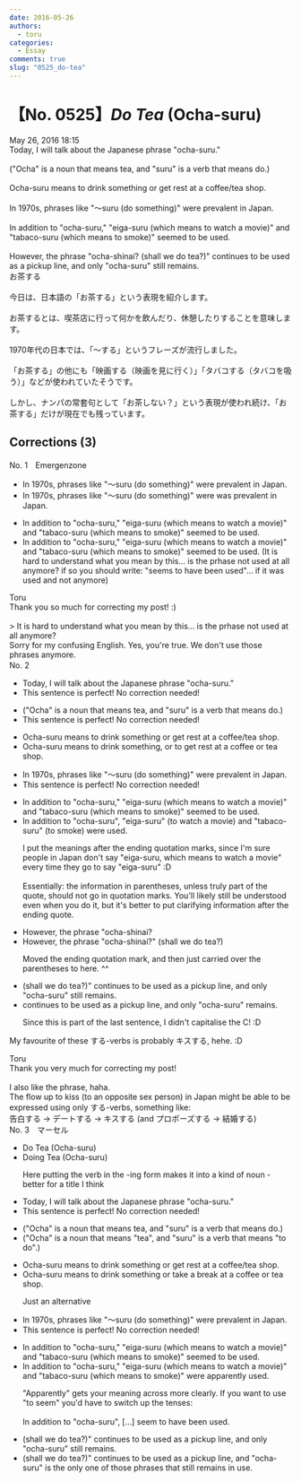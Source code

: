 ```yaml
---
date: 2016-05-26
authors:
  - toru
categories:
  - Essay
comments: true
slug: "0525_do-tea"
---
```


# 【No. 0525】<strong><em>Do Tea</strong></em> (Ocha-suru)
<div class="date">May 26, 2016 18:15</div>
<div id="post"><div id="body_show_ori">
Today, I will talk about the Japanese phrase "ocha-suru."<br/><br/>("Ocha" is a noun that means tea, and "suru" is a verb that means do.)<br/><br/>Ocha-suru means to drink something or get rest at a coffee/tea shop.<br/><br/>In 1970s, phrases like "～suru (do something)" were prevalent in Japan.<br/><br/>In addition to "ocha-suru," "eiga-suru (which means to watch a movie)" and "tabaco-suru (which means to smoke)" seemed to be used. <br/><br/>However, the phrase "ocha-shinai? (shall we do tea?)" continues to be used as a pickup line, and only "ocha-suru" still remains.
</div></div>

<!-- more -->

<div id="post_ja"><div id="body_show_mo">
お茶する<br/><br/>今日は、日本語の「お茶する」という表現を紹介します。<br/><br/>お茶するとは、喫茶店に行って何かを飲んだり、休憩したりすることを意味します。<br/><br/>1970年代の日本では、「～する」というフレーズが流行しました。<br/><br/>「お茶する」の他にも「映画する（映画を見に行く）」「タバコする（タバコを吸う）」などが使われていたそうです。<br/><br/>しかし、ナンパの常套句として「お茶しない？」という表現が使われ続け、「お茶する」だけが現在でも残っています。
</div></div>

## Corrections (3)
<div id="block"><div class="first_name"> No. 1　<span class="just_name">Emergenzone</span></div><div id="block2">
<ul class="correction_field">
<li class="incorrect">In 1970s, phrases like "～suru (do something)" were prevalent in Japan.</li>
<li class="corrected correct">
In 1970s, phrases like "～suru (do something)" <span class="sline">were</span> <span class="f_red">was </span>prevalent in Japan.
</li>
</ul>
<ul class="correction_field">
<li class="incorrect">In addition to "ocha-suru," "eiga-suru (which means to watch a movie)" and "tabaco-suru (which means to smoke)" seemed to be used.</li>
<li class="corrected correct">
In addition to "ocha-suru," "eiga-suru (which means to watch a movie)" and "tabaco-suru (which means to smoke)" seemed to be used. <span class="f_red">(It is hard to understand what you mean by this... is the prhase not used at all anymore? if so you should write: "seems to have been used"... if it was used and not anymore)</span>
</li>
</ul>
</div><div class="name"><span class="just_name">Toru</span><br>
Thank you so much for correcting my post! :)<br/><br/>&gt; It is hard to understand what you mean by this... is the prhase not used at all anymore?<br/>Sorry for my confusing English. Yes, you're true. We don't use those phrases anymore. 
</div>
</div>
<div id="block"><div class="first_name"> No. 2　<span class="just_name"></span></div><div id="block2">
<ul class="correction_field">
<li class="incorrect">Today, I will talk about the Japanese phrase "ocha-suru."</li>
<li class="corrected perfect">This sentence is perfect! No correction needed!</li>
</ul>
<ul class="correction_field">
<li class="incorrect">("Ocha" is a noun that means tea, and "suru" is a verb that means do.)</li>
<li class="corrected perfect">This sentence is perfect! No correction needed!</li>
</ul>
<ul class="correction_field">
<li class="incorrect">Ocha-suru means to drink something or get rest at a coffee/tea shop.</li>
<li class="corrected correct">
Ocha-suru means to drink something, or to get rest at a coffee or tea shop.
</li>
</ul>
<ul class="correction_field">
<li class="incorrect">In 1970s, phrases like "～suru (do something)" were prevalent in Japan.</li>
<li class="corrected perfect">This sentence is perfect! No correction needed!</li>
</ul>
<ul class="correction_field">
<li class="incorrect">In addition to "ocha-suru," "eiga-suru (which means to watch a movie)" and "tabaco-suru (which means to smoke)" seemed to be used.</li>
<li class="corrected correct">
In addition to "ocha-suru", "eiga-suru" (to watch a movie) and "tabaco-suru" (to smoke) were used.
<p class="correction_comment">I put the meanings after the ending quotation marks, since I'm sure people in Japan don't say "eiga-suru, which means to watch a movie" every time they go to say "eiga-suru" :D<br/><br/>Essentially: the information in parentheses, unless truly part of the quote, should not go in quotation marks. You'll likely still be understood even when you do it, but it's better to put clarifying information after the ending quote.</p>
</li>
</ul>
<ul class="correction_field">
<li class="incorrect">However, the phrase "ocha-shinai?</li>
<li class="corrected correct">
However, the phrase "ocha-shinai?" (shall we do tea?)
<p class="correction_comment">Moved the ending quotation mark, and then just carried over the parentheses to here. ^^</p>
</li>
</ul>
<ul class="correction_field">
<li class="incorrect">(shall we do tea?)" continues to be used as a pickup line, and only "ocha-suru" still remains.</li>
<li class="corrected correct">
continues to be used as a pickup line, and only "ocha-suru" remains.
<p class="correction_comment">Since this is part of the last sentence, I didn't capitalise the C! :D</p>
</li>
</ul>
<p class="comment_small">
 My favourite of these する-verbs is probably キスする, hehe. :D
</p>

</div><div class="name"><span class="just_name">Toru</span><br>
Thank you very much for correcting my post!<br/><br/>I also like the phrase, haha.<br/>The flow up to kiss (to an opposite sex person) in Japan might be able to be expressed using only する-verbs, something like:<br/>告白する -&gt; デートする -&gt; キスする (and プロポーズする -&gt; 結婚する)
</div>
</div>
<div id="block"><div class="first_name"> No. 3　<span class="just_name">マーセル</span></div><div id="block2">
<ul class="correction_field">
<li class="incorrect">Do Tea (Ocha-suru)</li>
<li class="corrected correct">
Do<span class="f_blue">ing</span> Tea (Ocha-suru)
<p class="correction_comment">Here putting the verb in the -ing form makes it into a kind of noun - better for a title I think</p>
</li>
</ul>
<ul class="correction_field">
<li class="incorrect">Today, I will talk about the Japanese phrase "ocha-suru."</li>
<li class="corrected perfect">This sentence is perfect! No correction needed!</li>
</ul>
<ul class="correction_field">
<li class="incorrect">("Ocha" is a noun that means tea, and "suru" is a verb that means do.)</li>
<li class="corrected correct">
("Ocha" is a noun that means <span class="f_blue">"</span>tea<span class="f_blue">"</span>, and "suru" is a verb that means "<span class="f_blue">to </span>do<span class="f_blue">"</span>.)
</li>
</ul>
<ul class="correction_field">
<li class="incorrect">Ocha-suru means to drink something or get rest at a coffee/tea shop.</li>
<li class="corrected correct">
Ocha-suru means to drink something or <span class="f_blue">take a break</span> at a coffee <span class="f_blue">or </span>tea shop.
<p class="correction_comment">Just an alternative</p>
</li>
</ul>
<ul class="correction_field">
<li class="incorrect">In 1970s, phrases like "～suru (do something)" were prevalent in Japan.</li>
<li class="corrected perfect">This sentence is perfect! No correction needed!</li>
</ul>
<ul class="correction_field">
<li class="incorrect">In addition to "ocha-suru," "eiga-suru (which means to watch a movie)" and "tabaco-suru (which means to smoke)" seemed to be used.</li>
<li class="corrected correct">
In addition to "ocha-suru," "eiga-suru (which means to watch a movie)" and "tabaco-suru (which means to smoke)" <span class="f_blue">were apparently used.</span>
<p class="correction_comment">"Apparently" gets your meaning across more clearly. If you want to use "to seem" you'd have to switch up the tenses:<br/><br/>In addition to "ocha-suru", [...] seem to have been used.</p>
</li>
</ul>
<ul class="correction_field">
<li class="incorrect">(shall we do tea?)" continues to be used as a pickup line, and only "ocha-suru" still remains.</li>
<li class="corrected correct">
(shall we do tea?)" continues to be used as a pickup line, and "ocha-suru" <span class="f_blue">is the only one of those phrases that </span>still remains<span class="f_blue"> in use</span>.
</li>
</ul>
</div></div>
